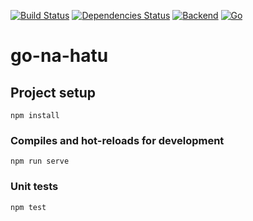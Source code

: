 [![Build Status](https://travis-ci.org/yungvldai/go-na-hatu.svg?branch=master)](https://travis-ci.org/yungvldai/go-na-hatu)
[![Dependencies Status](https://david-dm.org/yungvldai/go-na-hatu.svg)](https://david-dm.org/yungvldai/go-na-hatu)
[![Backend](https://img.shields.io/badge/backend-node.js-lightgrey)](https://github.com/Aksimka/gonahatu)
[![Go](https://img.shields.io/badge/%D0%B3%D0%BE%20%D0%BD%D0%B0%20%D1%85%D0%B0%D1%82%D1%83%3F-%D0%B3%D0%BE-blue)](https://gonahatu.ru)

# go-na-hatu

## Project setup
```
npm install
```

### Compiles and hot-reloads for development
```
npm run serve
```

### Unit tests
```
npm test
```
